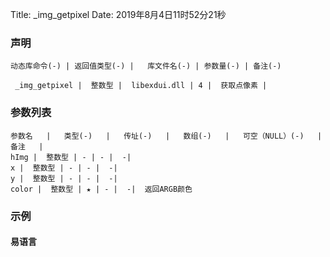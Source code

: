 Title: _img_getpixel
Date: 2019年8月4日11时52分21秒


### 声明


```table
动态库命令(-) | 返回值类型(-) |   库文件名(-) | 参数量(-) | 备注(-)

 _img_getpixel |  整数型 |  libexdui.dll | 4 |  获取点像素 | 
```


### 参数列表

```table
参数名   |   类型(-)   |   传址(-)   |   数组(-)   |   可空（NULL）(-)   |   备注   |
hImg |  整数型 | - | - |  -| 
x |  整数型 | - | - |  -| 
y |  整数型 | - | - |  -| 
color |  整数型 | ★ | - |  -|  返回ARGB颜色
```




### 示例
#### 易语言
```c

```
